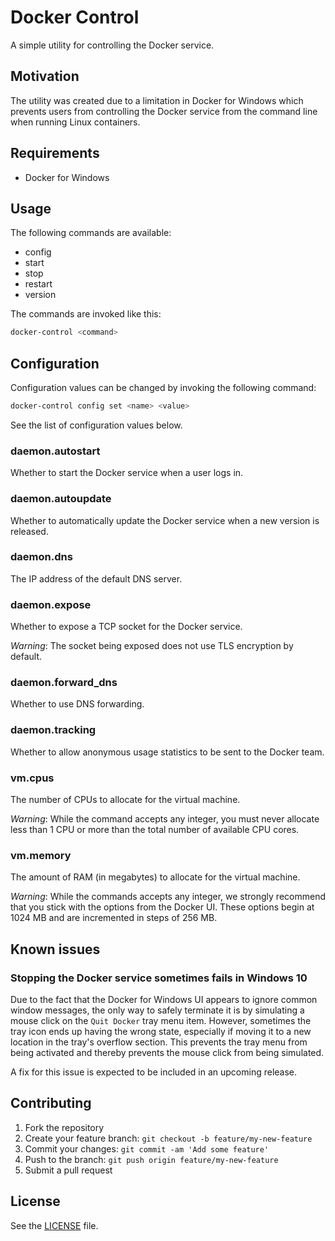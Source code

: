 # Docker Control

A simple utility for controlling the Docker service.

## Motivation

The utility was created due to a limitation in Docker for Windows which
prevents users from controlling the Docker service from the command line when
running Linux containers.

## Requirements

* Docker for Windows

## Usage

The following commands are available:

* config
* start
* stop
* restart
* version

The commands are invoked like this:

```bash
docker-control <command>
```

## Configuration

Configuration values can be changed by invoking the following command:

```bash
docker-control config set <name> <value>
```

See the list of configuration values below.

### daemon.autostart

Whether to start the Docker service when a user logs in.

### daemon.autoupdate

Whether to automatically update the Docker service when a new version is
released.

### daemon.dns

The IP address of the default DNS server.

### daemon.expose

Whether to expose a TCP socket for the Docker service.

*Warning*: The socket being exposed does not use TLS encryption by default.

### daemon.forward_dns

Whether to use DNS forwarding.

### daemon.tracking

Whether to allow anonymous usage statistics to be sent to the Docker team.

### vm.cpus

The number of CPUs to allocate for the virtual machine.

*Warning*: While the command accepts any integer, you must never allocate less
than 1 CPU or more than the total number of available CPU cores.

### vm.memory

The amount of RAM (in megabytes) to allocate for the virtual machine.

*Warning*: While the commands accepts any integer, we strongly recommend that
you stick with the options from the Docker UI. These options begin at 1024 MB
and are incremented in steps of 256 MB.

## Known issues

### Stopping the Docker service sometimes fails in Windows 10

Due to the fact that the Docker for Windows UI appears to ignore common window
messages, the only way to safely terminate it is by simulating a mouse click on
the `Quit Docker` tray menu item. However, sometimes the tray icon ends up
having the wrong state, especially if moving it to a new location in the tray's
overflow section. This prevents the tray menu from being activated and thereby
prevents the mouse click from being simulated.

A fix for this issue is expected to be included in an upcoming release.

## Contributing

1. Fork the repository
2. Create your feature branch: `git checkout -b feature/my-new-feature`
3. Commit your changes: `git commit -am 'Add some feature'`
4. Push to the branch: `git push origin feature/my-new-feature`
5. Submit a pull request

## License

See the [LICENSE](LICENSE) file.
